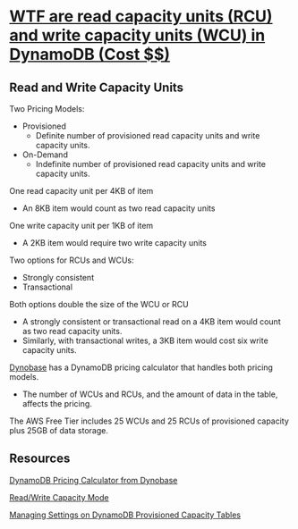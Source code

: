 # [WTF are read capacity units (RCU) and write capacity units (WCU) in DynamoDB (Cost $$)](https://egghead.io/lessons/aws-wtf-are-read-capacity-units-rcu-and-write-capacity-units-wcu-in-dynamodb-cost?pl=intro-to-dynamodb-f35a)

## Read and Write Capacity Units
Two Pricing Models:
- Provisioned
  - Definite number of provisioned read capacity units and write capacity units.
- On-Demand
  - Indefinite number of provisioned read capacity units and write capacity units.

One read capacity unit per 4KB of item
- An 8KB item would count as two read capacity units

One write capacity unit per 1KB of item
- A 2KB item would require two write capacity units

Two options for RCUs and WCUs:
- Strongly consistent
- Transactional

Both options double the size of the WCU or RCU
- A strongly consistent or transactional read on a 4KB item would count as two read capacity units.
- Similarly, with transactional writes, a 3KB item would cost six write capacity units.

[Dynobase](https://dynobase.dev/) has a DynamoDB pricing calculator that handles both pricing models.
- The number of WCUs and RCUs, and the amount of data in the table, affects the pricing.

The AWS Free Tier includes 25 WCUs and 25 RCUs of provisioned capacity plus 25GB of data storage.

## Resources
[DynamoDB Pricing Calculator from Dynobase](https://dynobase.dev/dynamodb-pricing-calculator/)

[Read/Write Capacity Mode](https://docs.aws.amazon.com/amazondynamodb/latest/developerguide/HowItWorks.ReadWriteCapacityMode.html)

[Managing Settings on DynamoDB Provisioned Capacity Tables](https://docs.aws.amazon.com/amazondynamodb/latest/developerguide/ProvisionedThroughput.html)
